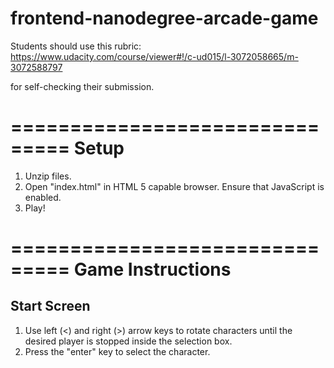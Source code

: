 frontend-nanodegree-arcade-game
===============================

Students should use this rubric: https://www.udacity.com/course/viewer#!/c-ud015/l-3072058665/m-3072588797

for self-checking their submission.

===============================
Setup
===============================

1) Unzip files.
2) Open "index.html" in HTML 5 capable browser. Ensure that JavaScript is enabled.
3) Play!

===============================
Game Instructions
===============================

Start Screen
------------
1) Use left (<) and right (>) arrow keys to rotate characters until
the desired player is stopped inside the selection box.
2) Press the "enter" key to select the character.



